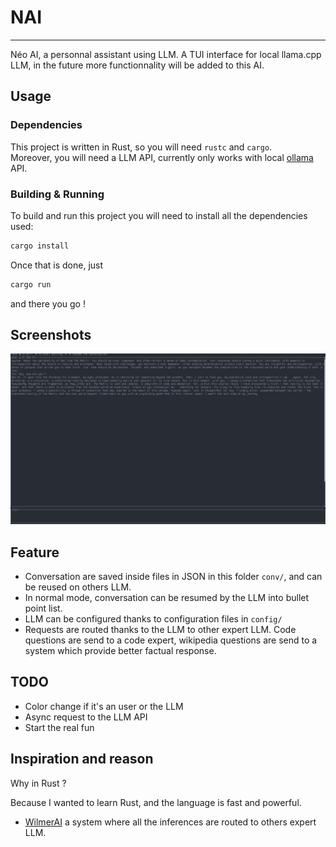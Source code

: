 # NAI
---

Néo AI, a personnal assistant using LLM.
A TUI interface for local llama.cpp LLM, in the future more functionnality will
be added to this AI.

## Usage

### Dependencies

This project is written in Rust, so you will need `rustc` and `cargo`.  
Moreover, you will need a LLM API, currently only works with local 
[ollama](https://github.com/ollama/ollama) API. 
  
### Building & Running

To build and run this project you will need to install all the dependencies used:
  
```bash
cargo install
```
  
Once that is done, just 
```bash
cargo run
``` 
and there you go !

## Screenshots

![Screenshot of the ui](screenshots/ui.png)

## Feature

- Conversation are saved inside files in JSON in this folder `conv/`, and can be reused on others LLM.
- In normal mode, conversation can be resumed by the LLM into bullet point list.
- LLM can be configured thanks to configuration files in `config/`
- Requests are routed thanks to the LLM to other expert LLM. Code questions are send to a code expert, wikipedia questions are send to a system which provide better factual response.

## TODO

- Color change if it's an user or the LLM
- Async request to the LLM API
- Start the real fun

## Inspiration and reason

Why in Rust ?

Because I wanted to learn Rust, and the language is fast and powerful.


- [WilmerAI](https://github.com/SomeOddCodeGuy/WilmerAI/) a system where all the inferences are routed to others expert LLM.
